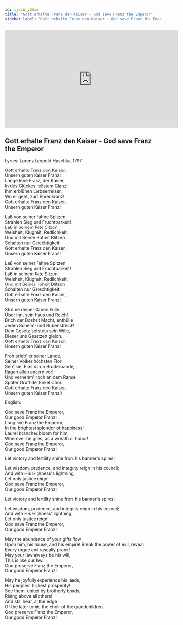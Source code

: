 ```yaml
---
id: ijxzW_y6AxA
title: "Gott erhalte Franz den Kaiser - God save Franz the Emperor"
sidebar_label: "Gott erhalte Franz den Kaiser - God save Franz the Emperor"
---
```


<div class="video-float-container">
  <iframe
    width="560"
    height="315"
    src="https://www.youtube.com/embed/ijxzW_y6AxA"
    title="YouTube video player"
    frameborder="0"
    allow="accelerometer; autoplay; clipboard-write; encrypted-media; gyroscope; picture-in-picture; web-share"
    referrerpolicy="strict-origin-when-cross-origin"
    allowfullscreen
  ></iframe>
</div>

## Gott erhalte Franz den Kaiser - God save Franz the Emperor

Lyrics: Lorenz Leopold Haschka, 1797

Gott erhalte Franz den Kaiser,  
Unsern guten Kaiser Franz!  
Lange lebe Franz, der Kaiser,  
In des Glückes hellstem Glanz!  
Ihm erblühen Lorbeerreiser,  
Wo er geht, zum Ehrenkranz!  
Gott erhalte Franz den Kaiser,  
Unsern guten Kaiser Franz!

Laß von seiner Fahne Spitzen  
Strahlen Sieg und Fruchtbarkeit!  
Laß in seinem Rate Sitzen  
Weisheit, Klugheit, Redlichkeit;  
Und mit Seiner Hoheit Blitzen  
Schalten nur Gerechtigkeit!  
Gott erhalte Franz den Kaiser,  
Unsern guten Kaiser Franz!

Laß von seiner Fahne Spitzen  
Strahlen Sieg und Fruchtbarkeit!  
Laß in seinem Rate Sitzen  
Weisheit, Klugheit, Redlichkeit;  
Und mit Seiner Hoheit Blitzen  
Schalten nur Gerechtigkeit!  
Gott erhalte Franz den Kaiser,  
Unsern guten Kaiser Franz!

Ströme deiner Gaben Fülle  
Über ihn, sein Haus und Reich!  
Brich der Bosheit Macht, enthülle  
Jeden Schelm- und Bubenstreich!  
Dein Gesetz sei stets sein Wille,  
Dieser uns Gesetzen gleich.  
Gott erhalte Franz den Kaiser,  
Unsern guten Kaiser Franz!

Froh erleb' er seiner Lande,  
Seiner Völker höchsten Flor!  
Seh' sie, Eins durch Bruderbande,  
Ragen allen andern vor!  
Und vernehm' noch an dem Rande  
Später Gruft der Enkel Chor.  
Gott erhalte Franz den Kaiser,  
Unsern guten Kaiser Franz!\

English:

God save Franz the Emperor,  
Our good Emperor Franz!  
Long live Franz the Emperor,  
In the brightest splendor of happiness!  
Laurel branches bloom for him,  
Wherever he goes, as a wreath of honor!  
God save Franz the Emperor,  
Our good Emperor Franz!

Let victory and fertility shine from his banner's spires!

Let wisdom, prudence, and integrity reign in his council;  
And with His Highness's lightning,  
Let only justice reign!  
God save Franz the Emperor,  
Our good Emperor Franz!

Let victory and fertility shine from his banner's spires!

Let wisdom, prudence, and integrity reign in his council;  
And with His Highness' lightning,  
Let only justice reign!  
God save Franz the Emperor,  
Our good Emperor Franz!

May the abundance of your gifts flow  
Upon him, his house, and his empire! Break the power of evil, reveal  
Every rogue and rascally prank!  
May your law always be his will,  
This is like our law.  
God preserve Franz the Emperor,  
Our good Emperor Franz!

May he joyfully experience his lands,  
His peoples' highest prosperity!  
See them, united by brotherly bonds,  
Rising above all others!  
And still hear, at the edge  
Of the later tomb, the choir of the grandchildren.  
God preserve Franz the Emperor,  
Our good Emperor Franz!
